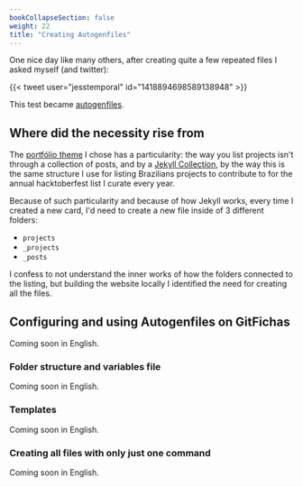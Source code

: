 ```yaml
---
bookCollapseSection: false
weight: 22
title: "Creating Autogenfiles"
---
```


One nice day like many others, after creating quite a few repeated files I asked myself (and twitter):

{{< tweet user="jesstemporal" id="1418894698589138948" >}}

This test became [autogenfiles](http://jtemporal.com/autogenfiles?utm_source=devdiaries).

## Where did the necessity rise from

The [portfólio theme](https://lenpaul.github.io/portfolio-jekyll-theme/) I chose has a particularity: the way you list projects isn't through a collection of posts, and by a [Jekyll Collection](https://jekyllrb.com/docs/collections/), by the way this is the same structure I use for listing Brazilians projects to contribute to for the annual hacktoberfest list I curate every year.

Because of such particularity and because of how Jekyll works, every time I created a new card, I'd need to create a new file inside of 3 different folders:

- `projects`
- `_projects`
- `_posts`

I confess to not understand the inner works of how the folders connected to the listing, but building the website locally I identified the need for creating all the files.

## Configuring and using Autogenfiles on GitFichas

Coming soon in English.

### Folder structure and variables file

Coming soon in English.

### Templates

Coming soon in English.

### Creating all files with only just one command

Coming soon in English.
